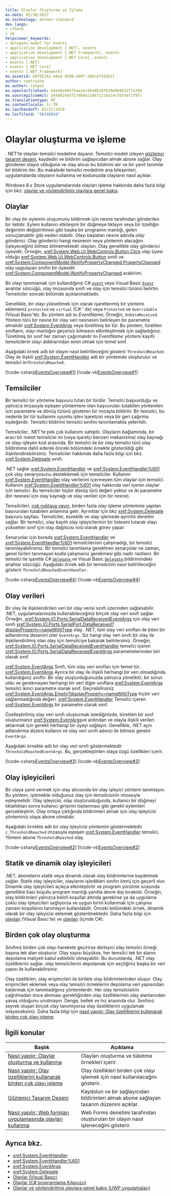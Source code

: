 ```yaml
---
title: Olaylar Oluşturma ve İşleme
ms.date: 03/30/2017
ms.technology: dotnet-standard
dev_langs:
- csharp
- vb
helpviewer_keywords:
- delegate model for events
- application development [.NET], events
- application development [.NET Framework], events
- application development [.NET Core], events
- events [.NET]
- events [.NET Core]
- events [.NET Framework]
ms.assetid: b6f65241-e0ad-4590-a99f-200ce741bb1f
author: rpetrusha
ms.author: ronpet
ms.openlocfilehash: b5e49e9d575ae2ec9b48b18f839d469632ffa769
ms.sourcegitcommit: 344d82456f27d09a210671214a14cfd7daf1f97c
ms.translationtype: MT
ms.contentlocale: tr-TR
ms.lasthandoff: 03/22/2019
ms.locfileid: "58348810"
---
```

# <a name="handling-and-raising-events"></a>Olaylar oluşturma ve işleme

. NET'te olayları temsilci modeline dayanır. Temsilci modeli izleyen [gözlemci tasarım deseni](observer-design-pattern.md), kaydedin ve bildirim sağlayıcıdan almak abone sağlar. Olay gönderen olayın olduğuna ve olay alıcısı bu bildirimi alır ve bir yanıt tanımlar bir bildirim iter. Bu makalede temsilci modelinin ana bileşenleri, uygulamalarda olayların kullanma ve kodunuzda olayların nasıl açıklar.  
  
 Windows 8.x Store uygulamalarında olayları işleme hakkında daha fazla bilgi için bkz: [olaylar ve yönlendirilmiş olaylara genel bakış](https://docs.microsoft.com/previous-versions/windows/apps/hh758286(v=win.10)).  
  
## <a name="events"></a>Olaylar

Bir olay bir eylemin oluşumunu bildirmek için nesne tarafından gönderilen bir iletidir. Eylem kullanıcı etkileşimi bir düğmeye tıklayın veya bir özelliğin değerinin değiştirilmesi gibi başka bir programın mantığı, gelen sonuçlanabilir gibi neden olabilir. Olayı başlatan nesne adında *olay gönderici*. Olay gönderici hangi nesnenin veya yöntemin alacağını (işleyeceğini) bilmez bilmemektedir olayları. Olay genellikle olay gönderici üyesidir; Örneğin, <xref:System.Web.UI.WebControls.Button.Click> olay üyesi olduğu <xref:System.Web.UI.WebControls.Button> sınıfı ve <xref:System.ComponentModel.INotifyPropertyChanged.PropertyChanged> olay uygulayan sınıfın bir üyesidir <xref:System.ComponentModel.INotifyPropertyChanged> arabirimi.  
  
Bir olayı tanımlamak için kullandığınız C# [ `event` ](../../csharp/language-reference/keywords/event.md) veya Visual Basic [ `Event` ](../../visual-basic/language-reference/statements/event-statement.md) anahtar sözcüğü, olay imzasında sınıfı ve olay için temsilci türünü belirtin. Temsilciler sonraki bölümde açıklanmaktadır.  
  
Genellikle, bir olayı yükseltmek için olarak işaretlenmiş bir yöntemi eklemeniz `protected` ve `virtual` (C# ' de) veya `Protected` ve `Overridable` (Visual Basic'te). Bu yöntem adı `On` *EventName*; Örneğin, `OnDataReceived`. Yöntem türü bir nesne bir olay veri nesnesini belirleyen bir parametre almalıdır <xref:System.EventArgs> veya türetilmiş bir tür. Bu yöntem, türetilen sınıfların, olayı mantığını geçersiz kılmasını etkinleştirmek için sağladığınız. Türetilmiş bir sınıf her zaman çağırmalıdır `On` *EventName* yöntemi kayıtlı temsilcilerin olayı aldıklarından emin olmak için temel sınıf.  

Aşağıdaki örnek adlı bir olayın nasıl belirtileceğini gösterir `ThresholdReached`. Olay ile ilişkili <xref:System.EventHandler> adlı bir yöntemde oluşturulur ve temsilci `OnThresholdReached`.  
  
 [!code-csharp[EventsOverview#1](~/samples/snippets/csharp/VS_Snippets_CLR/eventsoverview/cs/programtruncated.cs#1)]
 [!code-vb[EventsOverview#1](~/samples/snippets/visualbasic/VS_Snippets_CLR/eventsoverview/vb/module1truncated.vb#1)]  
  
## <a name="delegates"></a>Temsilciler

Bir temsilci bir yönteme başvuru tutan bir türdür. Temsilci başvurduğu ve yalnızca imzasıyla eşleşen yöntemlere olan başvuruları tutabilen yöntemleri için parametre ve dönüş türünü gösteren bir imzayla bildirilir. Bir temsilci, bu nedenle bir tür kullanımı uyumlu işlev işaretçisi veya bir geri çağırma eşdeğerdir. Temsilci bildirimi temsilci sınıfını tanımlamakta yeterlidir.  
  
Temsilciler,. NET'te pek çok kullanımı sahiptir. Olayların bağlamında, bir aracı bir metot temsilcisi mi (veya işaretçi benzeri mekanizma) olay kaynağı ve olayı işleyen kod arasında. Bir temsilci ile bir olay temsilci türü olay bildirimine dahil ederek önceki bölümdeki örnekte gösterildiği gibi ilişkilendirebilirsiniz. Temsilciler hakkında daha fazla bilgi için bkz. <xref:System.Delegate> sınıfı.  
  
.NET sağlar <xref:System.EventHandler> ve <xref:System.EventHandler%601> çok olay senaryosunu desteklemek için temsilciler. Kullanım <xref:System.EventHandler> olay verilerini içermeyen tüm olaylar için temsilci. Kullanım <xref:System.EventHandler%601> olay hakkında veri içeren olaylar için temsilci. Bu temsilciler hiçbir dönüş türü değeri yoktur ve iki parametre (bir nesnesi için olay kaynağı ve olay verileri için bir nesne).  
  
Temsilcileri, [çok noktaya yayın](xref:System.MulticastDelegate), birden fazla olay işleme yöntemine yapılan başvuruları tutabilen anlamına gelir. Ayrıntılar için bkz <xref:System.Delegate> başvuru sayfası. Temsilciler, esneklik ve olay işlemede ayrıntılı denetim sağlar. Bir temsilci, olay kayıtlı olay işleyicilerinin bir listesini tutarak olayı yükselten sınıf için olay dağıtıcısı rolü olarak görev yapar.  
  
Senaryolar için burada <xref:System.EventHandler> ve <xref:System.EventHandler%601> temsilcilerinin çalışmadığı, bir temsilci tanımlayabilirsiniz. Bir temsilci tanımlama gerektiren senaryolar ne zaman, genel türleri tanımayan kodla çalışmanız gerekmesi gibi nadir rastlanır. Bir temsilci ile işaretle C# [ `delegate` ](../../csharp/language-reference/keywords/delegate.md) ve Visual Basic [ `Delegate` ](../../visual-basic/language-reference/statements/delegate-statement.md) bildirimindeki anahtar sözcüğü. Aşağıdaki örnek adlı bir temsilcinin nasıl belirtileceğini gösterir `ThresholdReachedEventHandler`.  
  
[!code-csharp[EventsOverview#4](~/samples/snippets/csharp/VS_Snippets_CLR/eventsoverview/cs/programtruncated.cs#4)]
[!code-vb[EventsOverview#4](~/samples/snippets/visualbasic/VS_Snippets_CLR/eventsoverview/vb/module1truncated.vb#4)]  
  
## <a name="event-data"></a>Olay verileri

Bir olay ile ilişkilendirilen veri bir olay verisi sınıfı üzerinden sağlanabilir. .NET, uygulamalarınızda kullanabileceğiniz birçok olay veri sınıfı sağlar. Örneğin, <xref:System.IO.Ports.SerialDataReceivedEventArgs> için olay veri sınıfı <xref:System.IO.Ports.SerialPort.DataReceived?displayProperty=nameWithType> olay. .NET, tüm olay veri sınıfları ile biten bir adlandırma desenini izler `EventArgs`. Siz hangi olay veri sınıfı bir olay ile ilişkilendirilmiş olan olay için temsilciye bakarak belirlersiniz. Örneğin, <xref:System.IO.Ports.SerialDataReceivedEventHandler> temsilci içeren <xref:System.IO.Ports.SerialDataReceivedEventArgs> parametrelerinden biri olarak sınıf.  
  
<xref:System.EventArgs> Sınıfı, tüm olay veri sınıfları için temel tür. <xref:System.EventArgs> Ayrıca bir olay ile ilişkili herhangi bir veri olmadığında kullandığınız sınıftır. Bir olay oluşturduğunuzda yalnızca yöneliktir, bir sorun oldu ve gerekmeyen herhangi bir veri diğer sınıflara <xref:System.EventArgs> temsilci ikinci parametre olarak sınıf. Geçirebilirsiniz <xref:System.EventArgs.Empty?displayProperty=nameWithType> hiçbir veri sağlanmadığında değeri. <xref:System.EventHandler> Temsilci içeren <xref:System.EventArgs> bir parametre olarak sınıf.  
  
Özelleştirilmiş olay veri sınıfı oluşturmak istediğinizde, türetilen bir sınıf oluşturmanız <xref:System.EventArgs>ve ardından ve olayla ilişkili verileri aktarmak için gerekli herhangi bir üyeyi sağlayın. Genellikle, .NET aynı adlandırma düzeni kullanın ve olay veri sınıfı adınızı ile bitmesi gerekir `EventArgs`.  
  
Aşağıdaki örnekte adlı bir olay veri sınıfı göstermektedir `ThresholdReachedEventArgs`. Bu, gerçekleştirilen olaya özgü özellikleri içerir.  
  
[!code-csharp[EventsOverview#3](~/samples/snippets/csharp/VS_Snippets_CLR/eventsoverview/cs/programtruncated.cs#3)]
[!code-vb[EventsOverview#3](~/samples/snippets/visualbasic/VS_Snippets_CLR/eventsoverview/vb/module1truncated.vb#3)]  
  
## <a name="event-handlers"></a>Olay işleyicileri

Bir olaya yanıt vermek için olay alıcısında bir olay işleyici yöntemi tanımlayın. Bu yöntem, işlemekte olduğunuz olay için temsilcisinin imzasıyla eşleşmelidir. Olay işleyicisi, olay oluşturulduğunda, kullanıcı bir düğmeyi tıklattıktan sonra kullanıcı girişinin toplanması gibi gerekli eylemleri gerçekleştirin. Olay ortaya çıktığında bildirimleri almak için olay işleyicisi yönteminiz olaya abone olmalıdır.  
  
Aşağıdaki örnekte adlı bir olay işleyicisi yöntemini göstermektedir `c_ThresholdReached` imzasıyla eşleşen <xref:System.EventHandler> temsilci. Yöntem abone `ThresholdReached` olay.  
  
[!code-csharp[EventsOverview#2](~/samples/snippets/csharp/VS_Snippets_CLR/eventsoverview/cs/programtruncated.cs#2)]
[!code-vb[EventsOverview#2](~/samples/snippets/visualbasic/VS_Snippets_CLR/eventsoverview/vb/module1truncated.vb#2)]  
  
## <a name="static-and-dynamic-event-handlers"></a>Statik ve dinamik olay işleyicileri  
 
.NET, abonelerin statik veya dinamik olarak olay bildirimlerine kaydetmek sağlar. Statik olay işleyiciler, olaylarını işledikleri sınıfın ömrü için geçerli olur. Dinamik olay işleyicileri açıkça etkinleştirilir ve program yürütme sırasında genellikle bazı koşullu program mantığı yanıtta devre dışı bırakıldı. Örneğin, olay bildirimleri yalnızca belirli koşullar altında gerekirse ya da uygulama çoklu olay işleyicileri sağlıyorsa ve uygun birini kullanmak için çalışma zamanı koşullarını tanımlayın kullanılabilir. Önceki bölümdeki örnek, dinamik olarak bir olay işleyicisi eklemek gösterilmektedir. Daha fazla bilgi için [olayları](../../visual-basic/programming-guide/language-features/events/index.md) (Visual Basic'te) ve [olayları](../../csharp/programming-guide/events/index.md) (içinde C#).  
  
## <a name="raising-multiple-events"></a>Birden çok olay oluşturma  
 Sınıfınız birden çok olayı harekete geçirirse derleyici olay temsilci örneği başına tek alan oluşturur. Olay sayısı büyükse, her temsilci tek bir alanın depolama maliyeti kabul edilebilir olmayabilir. Bu durumlarda, .NET olay özelliklerini sağlar. olay temsilcilerini depolamak için seçtiğiniz başka bir veri yapısı ile kullanabilirsiniz.  
  
 Olay özellikleri, olay erişimcileri ile birlikte olay bildirimlerinden oluşur. Olay erişimcileri eklemek veya olay temsilci örneklerini depolama veri yapısından kaldırmak için tanımladığınız yöntemlerdir. Her olay temsilcisinin çağrılmadan önce alınması gerektiğinden olay özelliklerinin olay alanlarından yavaş olduğunu unutmayın. Denge, bellek ve hız arasında olur. Sınıfınız seyrek oluşan birçok olay tanımlıyorsa olay özelliklerini uygulamak isteyeceksiniz. Daha fazla bilgi için [nasıl yapılır: Olay özelliklerini kullanarak birden çok olayı işleme](how-to-handle-multiple-events-using-event-properties.md).  
  
## <a name="related-topics"></a>İlgili konular  
  
|Başlık|Açıklama|  
|-----------|-----------------|  
|[Nasıl yapılır: Olaylar oluşturma ve kullanma](how-to-raise-and-consume-events.md)|Olayları oluşturma ve tüketme örnekleri içerir.|  
|[Nasıl yapılır: Olay özelliklerini kullanarak birden çok olayı işleme](how-to-handle-multiple-events-using-event-properties.md)|Olay özellikleri birden çok olayı işlemek için nasıl kullanılacağını gösterir.|  
|[Gözlemci Tasarım Deseni](observer-design-pattern.md)|Kaydolun ve bir sağlayıcıdan bildirimleri almak abone sağlayan tasarım düzenini açıklar.|  
|[Nasıl yapılır: Web formları uygulamasında olayları kullanma](how-to-consume-events-in-a-web-forms-application.md)|Web Forms denetimi tarafından oluşturulan bir olayın nasıl işleneceğini gösterir.|  
  
## <a name="see-also"></a>Ayrıca bkz.

- <xref:System.EventHandler>
- <xref:System.EventHandler%601>
- <xref:System.EventArgs>
- <xref:System.Delegate>
- [Olaylar (Visual Basic)](../../visual-basic/programming-guide/language-features/events/index.md)
- [Olaylar (C# programlama Kılavuzu)](../../csharp/programming-guide/events/index.md)
- [Olaylar ve yönlendirilmiş olaylara genel bakış (UWP uygulamaları)](/windows/uwp/xaml-platform/events-and-routed-events-overview)

